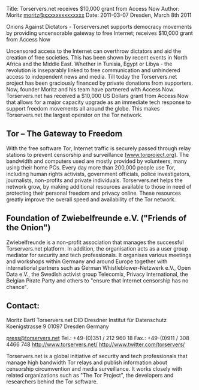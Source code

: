 Title:  Torservers.net receives $10,000 grant from Access Now
Author: Moritz <moritz@xxxxxxxxxxxxxx>
Date: 2011-03-07
Dresden, March 8th 2011

Onions Against Dictators - Torservers.net supports democracy movements
by providing uncensorable gateway to free Internet; receives $10,000
grant from Access Now

Uncensored access to the Internet can overthrow dictators and aid the
creation of free societies. This has been shown by recent events in
North Africa and the Middle East. Whether in Tunisia, Egypt or Libya -
the revolution is inseparably linked to free communication and
unhindered access to independent news and media.
Till today the Torservers.net project has been graciously financed by
private donations from supporters. Now, founder Moritz and his
team have partnered with Access Now. Torservers.net has received a
$10,000 US Dollars grant from Access Now that allows for a major
capacity upgrade as an immediate tech response to support freedom
movements all around the globe. This makes Torservers.net the largest
operator on the Tor network.

## Tor – The Gateway to Freedom

With the free software Tor, Internet traffic is securely passed through
relay stations to prevent censorship and surveillance
(www.torproject.org). The bandwidth and computers used are mostly
provided by volunteers, many using their home PCs. Every day more than
200,000 people use Tor, including human rights activists, government
officials, police investigators, journalists, non-profits and private
individuals. Torservers.net helps the network grow, by making additional
resources available to those in need of protecting their personal
freedom and privacy online. These resources greatly improve the overall
speed and availability of the Tor network.

## Foundation of Zwiebelfreunde e.V. ("Friends of the Onion")

Zwiebelfreunde is a non-profit association that manages the successful
Torservers.net platform. In addition, the organisation acts as a user
group mediator for security and tech professionals. It organises various
meetings and workshops within Germany and around  Europe together with
international partners such as German Whistleblower-Netzwerk e.V., Open
Data e.V., the Swedish activist group Telecomix, Privacy International,
the Belgian Pirate Party and others to "ensure that Internet censorship
has no chance".


## Contact:

Moritz Bartl
Torservers.net
DID Dresdner Institut für Datenschutz
Koenigstrasse 9
01097 Dresden
Germany

press@torservers.net
Tel.: +49-(0)351 / 212 960 18 
Fax.: +49-(0)911 / 308 4466 748
<http://www.torservers.net/>
<http://www.twitter.com/torservers/>

Torservers.net is a global initiative of security and tech professionals
that manage high bandwidth Tor relays and publish information about
censorship circumvention and media surveillance. It works closely with
related organizations such as "The Tor Project", the developers and
researchers behind the Tor software.
